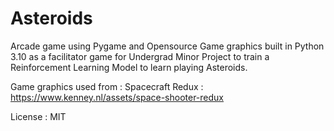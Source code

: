 # Asteroids
Arcade game using Pygame and Opensource Game graphics built in Python 3.10 as a facilitator game for Undergrad Minor 
Project to train a Reinforcement Learning Model to learn playing Asteroids.

Game graphics used from :
    Spacecraft Redux : https://www.kenney.nl/assets/space-shooter-redux
    
License : MIT

